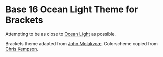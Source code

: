 Base 16 Ocean Light Theme for Brackets
============================

Attempting to be as close to [Ocean Light](http://chriskempson.github.io/base16/#ocean) as possible.

Brackets theme adapted from [John Molakvoæ](https://github.com/skjnldsv/default-dark).
Colorscheme copied from [Chris Kempson](http://chriskempson.com).
